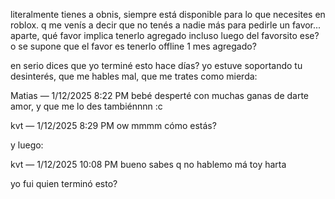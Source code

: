 literalmente tienes a obnis, siempre está disponible para lo que necesites en roblox. q me venís a decir que no tenés a nadie más para pedirle un favor...
aparte, qué favor implica tenerlo agregado incluso luego del favorsito ese? o se supone que el favor es tenerlo offline 1 mes agregado?


en serio dices que yo terminé esto hace días? yo estuve soportando tu desinterés, que me hables mal, que me trates como mierda:

Matias — 1/12/2025 8:22 PM
bebé
desperté con muchas ganas de darte amor, y que me lo des tambiénnnn :c

kvt — 1/12/2025 8:29 PM
ow
mmmm
cómo estás?

y luego:

kvt — 1/12/2025 10:08 PM
bueno
sabes q
no hablemo má
toy harta

yo fui quien terminó esto?
